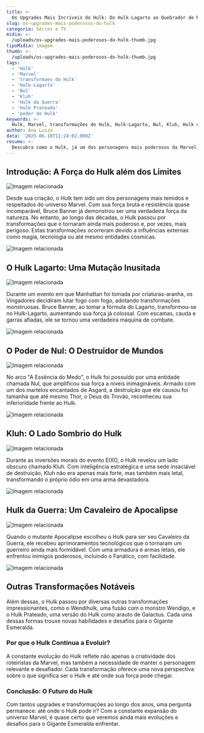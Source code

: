 ```yaml
---
title: >-
  Os Upgrades Mais Incríveis do Hulk: Do Hulk-Lagarto ao Quebrador de Mundos
slug: os-upgrades-mais-poderosos-do-hulk
categoria: Séries e TV
midia: >-
  /uploads/os-upgrades-mais-poderosos-do-hulk-thumb.jpg
tipoMidia: imagem
thumb: >-
  /uploads/os-upgrades-mais-poderosos-do-hulk-thumb.jpg
tags:
  - 'Hulk'
  - 'Marvel'
  - 'transformaes do Hulk'
  - 'Hulk-Lagarto'
  - 'Nul'
  - 'Kluh'
  - 'Hulk da Guerra'
  - 'Hulk Prateado'
  - 'poder do Hulk'
keywords: >-
  Hulk, Marvel, transformações do Hulk, Hulk-Lagarto, Nul, Kluh, Hulk da Guerra, Hulk Prateado, poder do Hulk
author: Ana Luiza
data: '2025-06-10T11:24:02.000Z'
resumo: >-
  Descubra como o Hulk, já um dos personagens mais poderosos da Marvel, recebeu melhorias que o tornaram ainda mais formidável e aterrorizante. Analisamos as transformações mais marcantes do Gigante Esmeralda ao longo dos anos.
---
```


## Introdução: A Força do Hulk além dos Limites

![Imagem relacionada](/uploads/os-upgrades-mais-poderosos-do-hulk-0.webp)

Desde sua criação, o Hulk tem sido um dos personagens mais temidos e respeitados do universo Marvel. Com sua força bruta e resistência quase incomparável, Bruce Banner já demonstrou ser uma verdadeira força da natureza. No entanto, ao longo das décadas, o Hulk passou por transformações que o tornaram ainda mais poderoso e, por vezes, mais perigoso. Estas transformações ocorreram devido a influências externas como magia, tecnologia ou até mesmo entidades cósmicas.

![Imagem relacionada](/uploads/os-upgrades-mais-poderosos-do-hulk-1.jpg)

## O Hulk Lagarto: Uma Mutação Inusitada

![Imagem relacionada](/uploads/os-upgrades-mais-poderosos-do-hulk-2.webp)

Durante um evento em que Manhattan foi tomada por criaturas-aranha, os Vingadores decidiram lutar fogo com fogo, adotando transformações monstruosas. Bruce Banner, ao tomar a fórmula do Lagarto, transformou-se no Hulk-Lagarto, aumentando sua força já colossal. Com escamas, cauda e garras afiadas, ele se tornou uma verdadeira máquina de combate.

![Imagem relacionada](/uploads/os-upgrades-mais-poderosos-do-hulk-3.jpg)

## O Poder de Nul: O Destruidor de Mundos

![Imagem relacionada](/uploads/os-upgrades-mais-poderosos-do-hulk-4.jpg)

No arco "A Essência do Medo", o Hulk foi possuído por uma entidade chamada Nul, que amplificou sua força a níveis inimagináveis. Armado com um dos martelos encantados de Asgard, a destruição que ele causou foi tamanha que até mesmo Thor, o Deus do Trovão, reconheceu sua inferioridade frente ao Hulk.

![Imagem relacionada](/uploads/os-upgrades-mais-poderosos-do-hulk-5.webp)

## Kluh: O Lado Sombrio do Hulk

![Imagem relacionada](/uploads/os-upgrades-mais-poderosos-do-hulk-6.jpg)

Durante as inversões morais do evento EIXO, o Hulk revelou um lado obscuro chamado Kluh. Com inteligência estratégica e uma sede insaciável de destruição, Kluh não era apenas mais forte, mas também mais letal, transformando o próprio ódio em uma arma devastadora.

![Imagem relacionada](/uploads/os-upgrades-mais-poderosos-do-hulk-7.jpg)

## Hulk da Guerra: Um Cavaleiro de Apocalipse

![Imagem relacionada](/uploads/os-upgrades-mais-poderosos-do-hulk-8.webp)

Quando o mutante Apocalipse escolheu o Hulk para ser seu Cavaleiro da Guerra, ele recebeu aprimoramentos tecnológicos que o tornaram um guerreiro ainda mais formidável. Com uma armadura e armas letais, ele enfrentou inimigos poderosos, incluindo o Fanático, com facilidade.

![Imagem relacionada](/uploads/os-upgrades-mais-poderosos-do-hulk-9.webp)

## Outras Transformações Notáveis

Além dessas, o Hulk passou por diversas outras transformações impressionantes, como o Wendihulk, uma fusão com o monstro Wendigo, e o Hulk Prateado, uma versão do Hulk como arauto de Galactus. Cada uma dessas formas trouxe novas habilidades e desafios para o Gigante Esmeralda.

### Por que o Hulk Continua a Evoluir?

A constante evolução do Hulk reflete não apenas a criatividade dos roteiristas da Marvel, mas também a necessidade de manter o personagem relevante e desafiador. Cada transformação oferece uma nova perspectiva sobre o que significa ser o Hulk e até onde sua força pode chegar.

### Conclusão: O Futuro do Hulk

Com tantos upgrades e transformações ao longo dos anos, uma pergunta permanece: até onde o Hulk pode ir? Com a constante expansão do universo Marvel, é quase certo que veremos ainda mais evoluções e desafios para o Gigante Esmeralda enfrentar.
